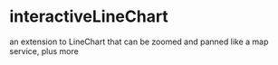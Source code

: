 # interactiveLineChart
an extension to LineChart that can be zoomed and panned like a map service, plus more

